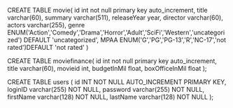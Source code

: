 ﻿CREATE TABLE movie(
 id int not null primary key auto_increment,
 title varchar(60),
 summary varchar(511),
 releaseYear year,
 director varchar(60),
 actors varchar(255),
 genre ENUM('Action','Comedy','Drama','Horror','Adult','SciFi','Western','uncategorized') DEFAULT 'uncategorized', 
 MPAA ENUM('G','PG','PG-13','R','NC-17','not rated')DEFAULT 'not rated'
)

CREATE TABLE moviefinance(
 id int not null primary key auto_increment,
 title varchar(60),
 movieid int, 
 budgetInMil float,
boxOfficeInMil float
);


CREATE TABLE users (
	id INT NOT NULL AUTO_INCREMENT PRIMARY KEY,
	loginID varchar(255) NOT NULL,
	password varchar(255) NOT NULL,
	firstName varchar(128) NOT NULL,
	lastName varchar(128) NOT NULL
);
